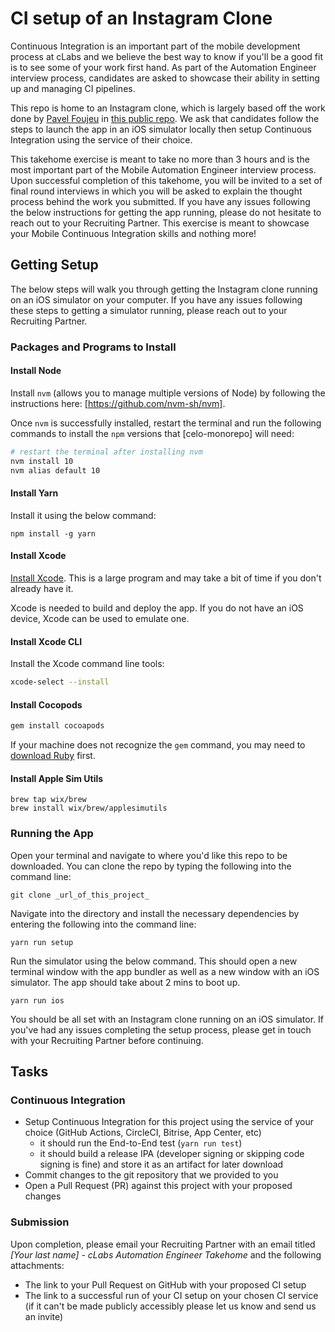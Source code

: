 # CI setup of an Instagram Clone

Continuous Integration is an important part of the mobile development process at cLabs and we believe the best way to know if you'll be a good fit is to see some of your work first hand. As part of the Automation Engineer interview process, candidates are asked to showcase their ability in setting up and managing CI pipelines.

This repo is home to an Instagram clone, which is largely based off the work done by [Pavel Foujeu](https://twitter.com/Pavel_FFP) in [this public repo](https://github.com/Doha26/Instagram-clone). We ask that candidates follow the steps to launch the app in an iOS simulator locally then setup Continuous Integration using the service of their choice.

This takehome exercise is meant to take no more than 3 hours and is the most important part of the Mobile Automation Engineer interview process. Upon successful completion of this takehome, you will be invited to a set of final round interviews in which you will be asked to explain the thought process behind the work you submitted. If you have any issues following the below instructions for getting the app running, please do not hesitate to reach out to your Recruiting Partner. This exercise is meant to showcase your Mobile Continuous Integration skills and nothing more!

## Getting Setup

The below steps will walk you through getting the Instagram clone running on an iOS simulator on your computer. If you have any issues following these steps to getting a simulator running, please reach out to your Recruiting Partner.

### Packages and Programs to Install

#### Install Node

Install `nvm` (allows you to manage multiple versions of Node) by following the instructions here: [https://github.com/nvm-sh/nvm].

Once `nvm` is successfully installed, restart the terminal and run the following commands to install the `npm` versions that [celo-monorepo] will need:

```bash
# restart the terminal after installing nvm
nvm install 10
nvm alias default 10
```

#### Install Yarn

Install it using the below command:

```
npm install -g yarn
```

#### Install Xcode

[Install Xcode](https://apps.apple.com/us/app/xcode/id497799835?mt=12). This is a large program and may take a bit of time if you don't already have it.

Xcode is needed to build and deploy the app. If you do not have an iOS device, Xcode can be used to emulate one.

#### Install Xcode CLI

Install the Xcode command line tools:

```bash
xcode-select --install
```

#### Install Cocopods

```bash
gem install cocoapods
```

If your machine does not recognize the `gem` command, you may need to [download Ruby](https://www.ruby-lang.org/en/documentation/installation/) first.

#### Install Apple Sim Utils

```
brew tap wix/brew
brew install wix/brew/applesimutils
```

### Running the App

Open your terminal and navigate to where you'd like this repo to be downloaded. You can clone the repo by typing the following into the command line:

```
git clone _url_of_this_project_
```

Navigate into the directory and install the necessary dependencies by entering the following into the command line:

```
yarn run setup
```

Run the simulator using the below command. This should open a new terminal window with the app bundler as well as a new window with an iOS simulator. The app should take about 2 mins to boot up.

```
yarn run ios
```

You should be all set with an Instagram clone running on an iOS simulator. If you've had any issues completing the setup process, please get in touch with your Recruiting Partner before continuing.

## Tasks

### Continuous Integration

- Setup Continuous Integration for this project using the service of your choice (GitHub Actions, CircleCI, Bitrise, App Center, etc)
  - it should run the End-to-End test (`yarn run test`)
  - it should build a release IPA (developer signing or skipping code signing is fine) and store it as an artifact for later download
- Commit changes to the git repository that we provided to you
- Open a Pull Request (PR) against this project with your proposed changes

### Submission

Upon completion, please email your Recruiting Partner with an email titled _[Your last name] - cLabs Automation Engineer Takehome_ and the following attachments:

- The link to your Pull Request on GitHub with your proposed CI setup
- The link to a successful run of your CI setup on your chosen CI service (if it can't be made publicly accessibly please let us know and send us an invite)
